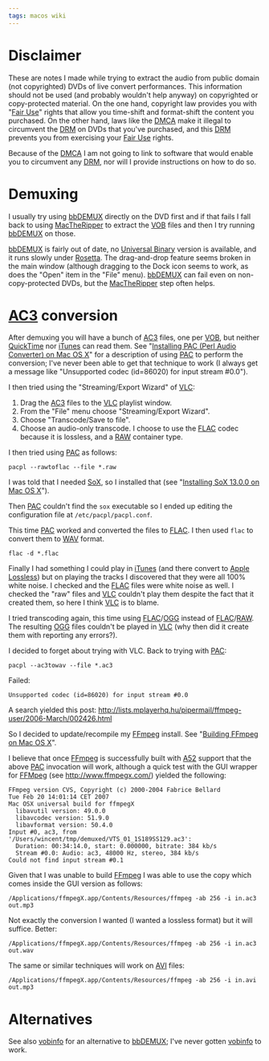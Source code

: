 ```yaml
---
tags: macos wiki
---
```


# Disclaimer

These are notes I made while trying to extract the audio from public domain (not copyrighted) DVDs of live convert performances. This information should not be used (and probably wouldn't help anyway) on copyrighted or copy-protected material. On the one hand, copyright law provides you with "[Fair Use](/wiki/Fair_Use)" rights that allow you time-shift and format-shift the content you purchased. On the other hand, laws like the [DMCA](/wiki/DMCA) make it illegal to circumvent the [DRM](/wiki/DRM) on DVDs that you've purchased, and this [DRM](/wiki/DRM) prevents you from exercising your [Fair Use](/wiki/Fair_Use) rights.

Because of the [DMCA](/wiki/DMCA) I am not going to link to software that would enable you to circumvent any [DRM](/wiki/DRM), nor will I provide instructions on how to do so.

# Demuxing

I usually try using [bbDEMUX](/wiki/bbDEMUX) directly on the DVD first and if that fails I fall back to using [MacTheRipper](/wiki/MacTheRipper) to extract the [VOB](/wiki/VOB) files and then I try running [bbDEMUX](/wiki/bbDEMUX) on those.

[bbDEMUX](/wiki/bbDEMUX) is fairly out of date, no [Universal Binary](/wiki/Universal_Binary) version is available, and it runs slowly under [Rosetta](/wiki/Rosetta). The drag-and-drop feature seems broken in the main window (although dragging to the Dock icon seems to work, as does the "Open" item in the "File" menu). [bbDEMUX](/wiki/bbDEMUX) can fail even on non-copy-protected DVDs, but the [MacTheRipper](/wiki/MacTheRipper) step often helps.

# [AC3](/wiki/AC3) conversion

After demuxing you will have a bunch of [AC3](/wiki/AC3) files, one per [VOB](/wiki/VOB), but neither [QuickTime](/wiki/QuickTime) nor [iTunes](/wiki/iTunes) can read them. See "[Installing PAC (Perl Audio Converter) on Mac OS X](/wiki/Installing_PAC_%28Perl_Audio_Converter%29_on_Mac_OS_X)" for a description of using [PAC](/wiki/PAC) to perform the conversion; I've never been able to get that technique to work (I always get a message like "Unsupported codec (id=86020) for input stream \#0.0").

I then tried using the "Streaming/Export Wizard" of [VLC](/wiki/VLC):

1.  Drag the [AC3](/wiki/AC3) files to the [VLC](/wiki/VLC) playlist window.
2.  From the "File" menu choose "Streaming/Export Wizard".
3.  Choose "Transcode/Save to file".
4.  Choose an audio-only transcode. I choose to use the [FLAC](/wiki/FLAC) codec because it is lossless, and a [RAW](/wiki/RAW) container type.

I then tried using [PAC](/wiki/PAC) as follows:

    pacpl --rawtoflac --file *.raw

I was told that I needed [SoX](/wiki/SoX), so I installed that (see "[Installing SoX 13.0.0 on Mac OS X](/wiki/Installing_SoX_13.0.0_on_Mac_OS_X)").

Then [PAC](/wiki/PAC) couldn't find the `sox` executable so I ended up editing the configuration file at `/etc/pacpl/pacpl.conf`.

This time [PAC](/wiki/PAC) worked and converted the files to [FLAC](/wiki/FLAC). I then used `flac` to convert them to [WAV](/wiki/WAV) format.

    flac -d *.flac

Finally I had something I could play in [iTunes](/wiki/iTunes) (and there convert to [Apple Lossless](/wiki/Apple_Lossless)) but on playing the tracks I discovered that they were all 100% white noise. I checked and the [FLAC](/wiki/FLAC) files were white noise as well. I checked the "raw" files and [VLC](/wiki/VLC) couldn't play them despite the fact that it created them, so here I think [VLC](/wiki/VLC) is to blame.

I tried transcoding again, this time using [FLAC](/wiki/FLAC)/[OGG](/wiki/OGG) instead of [FLAC](/wiki/FLAC)/[RAW](/wiki/RAW). The resulting [OGG](/wiki/OGG) files couldn't be played in [VLC](/wiki/VLC) (why then did it create them with reporting any errors?).

I decided to forget about trying with VLC. Back to trying with [PAC](/wiki/PAC):

    pacpl --ac3towav --file *.ac3

Failed:

    Unsupported codec (id=86020) for input stream #0.0

A search yielded this post: <http://lists.mplayerhq.hu/pipermail/ffmpeg-user/2006-March/002426.html>

So I decided to update/recompile my [FFmpeg](/wiki/FFmpeg) install. See "[Building FFmpeg on Mac OS X](/wiki/Building_FFmpeg_on_Mac_OS_X)".

I believe that once [FFmpeg](/wiki/FFmpeg) is successfully built with [A52](/wiki/A52) support that the above [PAC](/wiki/PAC) invocation will work, although a quick test with the GUI wrapper for [FFMpeg](/wiki/FFMpeg) (see <http://www.ffmpegx.com/>) yielded the following:

    FFmpeg version CVS, Copyright (c) 2000-2004 Fabrice Bellard
    Tue Feb 20 14:01:14 CET 2007
    Mac OSX universal build for ffmpegX
      libavutil version: 49.0.0
      libavcodec version: 51.9.0
      libavformat version: 50.4.0
    Input #0, ac3, from '/Users/wincent/tmp/demuxed/VTS_01_1S189SS129.ac3':
      Duration: 00:34:14.0, start: 0.000000, bitrate: 384 kb/s
      Stream #0.0: Audio: ac3, 48000 Hz, stereo, 384 kb/s
    Could not find input stream #0.1

Given that I was unable to build [FFmpeg](/wiki/FFmpeg) I was able to use the copy which comes inside the GUI version as follows:

    /Applications/ffmpegX.app/Contents/Resources/ffmpeg -ab 256 -i in.ac3 out.mp3

Not exactly the conversion I wanted (I wanted a lossless format) but it will suffice. Better:

    /Applications/ffmpegX.app/Contents/Resources/ffmpeg -ab 256 -i in.ac3 out.wav

The same or similar techniques will work on [AVI](/wiki/AVI) files:

    /Applications/ffmpegX.app/Contents/Resources/ffmpeg -ab 256 -i in.avi out.mp3

# Alternatives

See also [vobinfo](/wiki/vobinfo) for an alternative to [bbDEMUX](/wiki/bbDEMUX); I've never gotten [vobinfo](/wiki/vobinfo) to work.
